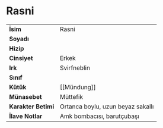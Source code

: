 # Rasni   
|  |  |  
|---|---|  
| **İsim** | Rasni|  
| **Soyadı** | |  
| **Hizip** | |  
| **Cinsiyet** | Erkek|  
| **Irk** | Svirfneblin|  
| **Sınıf** | |  
| **Kütük** | [[Mündung]]|  
| **Münasebet** | Müttefik|  
| **Karakter Betimi** | Ortanca boylu, uzun beyaz sakallı|  
| **İlave Notlar** | Amk bombacısı, barutçubaşı|  
